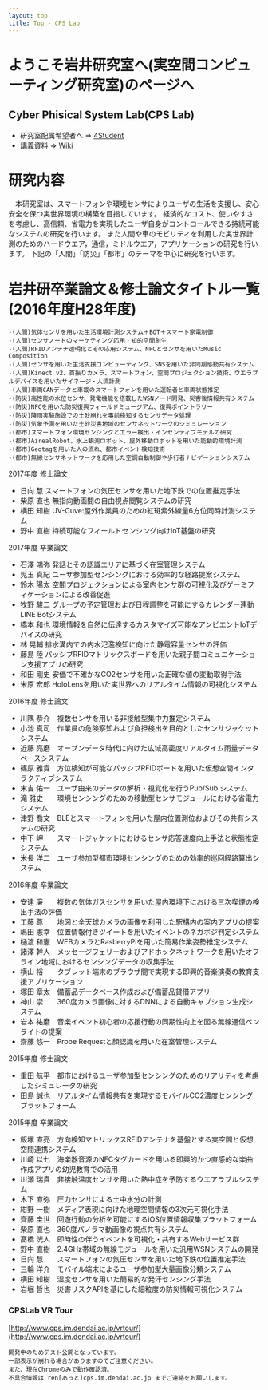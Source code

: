 ```yaml
---
layout: top
title: Top - CPS Lab
---
```


# ようこそ岩井研究室へ(実空間コンピューティング研究室)のページへ

## Cyber Phisical System Lab(CPS Lab)


- 研究室配属希望者へ ⇒ [4Student](/4student)
- 講義資料 ⇒ [Wiki](https://github.com/cpslab/cpslab.github.io/wiki/%E5%B2%A9%E4%BA%95%E7%A0%94-%E8%AC%9B%E7%BE%A9%E8%B3%87%E6%96%99)

# 研究内容

　本研究室は、スマートフォンや環境センサによりユーザの生活を支援し、安心安全を保つ実世界環境の構築を目指しています。
経済的なコスト、使いやすさを考慮し、高信頼、省電力を実現したユーザ自身がコントロールできる持続可能なシステムの研究を行います。
また人間や車のモビリティを利用した実世界計測のためのハードウエア，通信，ミドルウエア，アプリケーションの研究を行います。
下記の「人間」「防災」「都市」のテーマを中心に研究を行います。


# 岩井研卒業論文＆修士論文タイトル一覧(2016年度H28年度)

```text
-(人間)気体センサを用いた生活環境計測システム＋BOT＋スマート家電制御
-(人間)センサノードのマーケティング応用・知的空間創生
-(人間)RFIDアンテナ透明化とその応用システム、NFCとセンサを用いたMusic Composition
-(人間)センサを用いた生活支援コンピューティング、SNSを用いた非同期感動共有システム
-(人間)Kinect v2、首振りカメラ、スマートフォン、空間プロジェクション技術、ウエラブルデバイスを用いたサイネージ・人流計測
-(人間)車両CANデータと車載のスマートフォンを用いた運転者と車両状態推定
-(防災)高性能の水位センサ、発電機能を搭載したWSNノード開発、災害後情報共有システム
-(防災)NFCを用いた防災復興フィールドミュージアム、復興ポイントラリー
-(防災)降雨実験施設での土砂崩れを事前検知するセンサデータ処理
-(防災)気象予測を用いた土砂災害地域のセンサネットワークのシミュレーション
-(都市)スマートフォン環境センシングとエラー検出・インセンティブモデルの研究
-(都市)AirealRobot，水上観測ロボット，屋外移動ロボットを用いた能動的環境計測
-(都市)Geotagを用いた人の流れ、都市イベント検知技術
-(都市)無線センサネットワークを応用した空調自動制御や歩行者ナビゲーションシステム
```

2017年度 修士論文
- 日向 慧    スマートフォンの気圧センサを用いた地下鉄での位置推定手法
- 柴原 直也  無指向動画間の自由視点閲覧システムの研究
- 横田 知樹  UV-Cuve:屋外作業員のための紅斑紫外線量6方位同時計測システム
- 野中 直樹  持続可能なフィールドセンシング向けIoT基盤の研究


2017年度 卒業論文

- 石澤 鴻弥  発話とその認識エリアに基づく在室管理システム
- 児玉 真紀  ユーザ参加型センシングにおける効率的な経路提案システム
- 鈴木 陽太  空間プロジェクションによる室内センサ群の可視化及びゲーミフィケーションによる改善促進
- 牧野 駿二  グループの予定管理および日程調整を可能にするカレンダー連動LINE Botシステム
- 橋本 和也  環境情報を自然に伝達するカスタマイズ可能なアンビエントIoTデバイスの研究
- 林 晃輔    排水溝内での内水氾濫検知に向けた静電容量センサの評価
- 藤島 陸    パッシブRFIDマトリックスボードを用いた親子間コミュニケーション支援アプリの研究
- 和田 剛史  安価で不確かなCO2センサを用いた正確な値の変動取得手法
- 米原 宏郎  HoloLensを用いた実世界へのリアルタイム情報の可視化システム


2016年度 修士論文

- 川隅 恭介　複数センサを用いる非接触型集中力推定システム
- 小池 真司　作業員の危険察知および負担検出を目的としたセンサジャケットシステム
- 近藤 亮磨　オープンデータ時代に向けた広域高密度リアルタイム雨量データベースシステム
- 篠原 雅貴　方位検知が可能なパッシブRFIDボードを用いた仮想空間インタラクティブシステム
- 末吉 佑一　ユーザ由来のデータの解析・視覚化を行うPub/Sub システム
- 滝 雅史　　環境センシングのための移動型センサモジュールにおける省電力システム
- 津野 喬文　BLEとスマートフォンを用いた屋内位置測位およびその共有システムの研究
- 中下 岬　　スマートジャケットにおけるセンサ応答速度向上手法と状態推定システム
- 米長 洋二　ユーザ参加型都市環境センシングのための効率的巡回経路算出システム

2016年度 卒業論文

- 安達 廉　　複数の気体ガスセンサを用いた屋内環境下における三次喫煙の検出手法の評価
- 工藤 尊　　地図と全天球カメラの画像を利用した駅構内の案内アプリの提案
- 嶋田 憲幸　位置情報付きツイートを用いたイベントのネガポジ判定システム
- 樋渡 和憲　WEBカメラとRasberryPiを用いた簡易作業姿勢推定システム
- 諸澤 幹人　メッセージフェリーおよびアドホックネットワークを用いたオフライン地域におけるセンシングデータの収集手法
- 横山 裕　　タブレット端末のブラウザ間で実現する即興的音楽演奏の教育支援アプリケーション
- 塚田 章太　備蓄品データベース作成および備蓄品貸借アプリ
- 神山 崇　　360度カメラ画像に対するDNNによる自動キャプション生成システム
- 岩本 祐磨　音楽イベント初心者の応援行動の同期性向上を図る無線通信ペンライトの提案
- 齋藤 悠一　Probe Requestと顔認識を用いた在室管理システム

2015年度 修士論文

- 重田 航平　都市におけるユーザ参加型センシングのためのリアリティを考慮したシミュレータの研究
- 田島 誠也　リアルタイム情報共有を実現するモバイルCO2濃度センシングプラットフォーム


2015年度 卒業論文
- 飯塚 直亮　方向検知マトリックスRFIDアンテナを基盤とする実空間と仮想空間連携システム
- 川崎 以七　海楽器音源のNFCタグカードを用いる即興的かつ直感的な楽曲作成アプリの幼児教育での活用
- 川瀬 瑞貴　非接触温度センサを用いた熱中症を予防するウエアラブルシステム
- 木下 直弥　圧力センサによる土中水分の計測
- 紺野 一樹　メディア表現に向けた地理空間情報の3次元可視化手法
- 齊藤 圭世　回遊行動の分析を可能にするiOS位置情報収集プラットフォーム
- 柴原 直也　360度パノラマ動画像の視点共有システム
- 髙橋 洸人　即時性の伴うイベントを可視化・共有するWebサービス群
- 野中 直樹　2.4GHz帯域の無線モジュールを用いた汎用WSNシステムの開発
- 日向 慧　　スマートフォンの気圧センサを用いた地下鉄の位置推定手法
- 三輪 洋介　モバイル端末によるユーザ参加型大量画像分類システム
- 横田 知樹　湿度センサを用いた簡易的な発汗センシング手法
- 岩堀 哲也　災害リスクAPIを基にした細粒度の防災情報可視化システム

### CPSLab VR Tour

[http://www.cps.im.dendai.ac.jp/vrtour/](http://www.cps.im.dendai.ac.jp/vrtour/)

```text
開発中のためテスト公開となっています。
一部表示が崩れる場合がありますのでご注意ください。
また、現在Chromeのみで動作確認済。
不具合情報は ren[あっと]cps.im.dendai.ac.jp までご連絡をお願いします。
```

